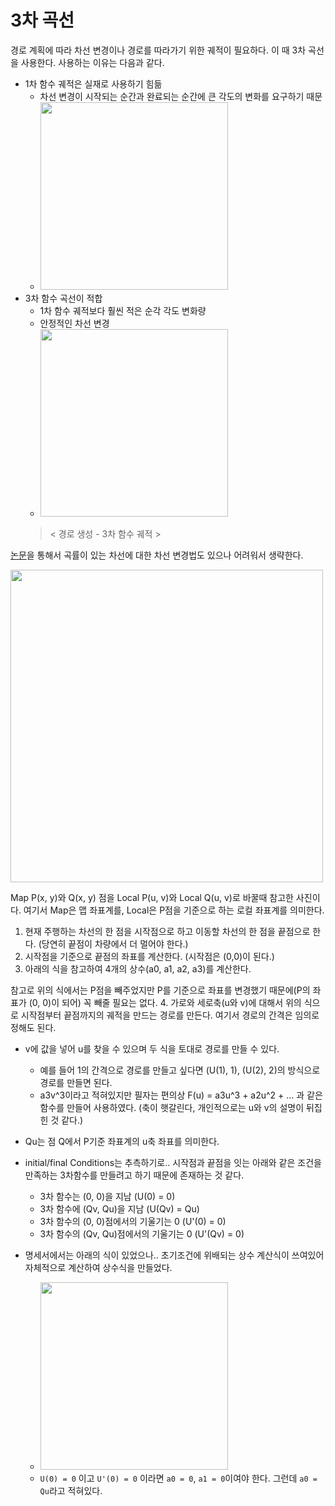 # 3차 곡선

경로 계획에 따라 차선 변경이나 경로를 따라가기 위한 궤적이 필요하다. 이 때 3차 곡선을 사용한다. 사용하는 이유는 다음과 같다.

- 1차 함수 궤적은 실재로 사용하기 힘듦
    - 차선 변경이 시작되는 순간과 완료되는 순간에 큰 각도의 변화를 요구하기 때문
    - <img src="https://user-images.githubusercontent.com/19484971/188302479-854b8216-6deb-448c-93c3-3418177588a8.png" width=300>
- 3차 함수 곡선이 적합
    - 1차 함수 궤적보다 훨씬 적은 순각 각도 변화량
    - 안정적인 차선 변경
    - <img src="https://user-images.githubusercontent.com/19484971/188302968-0469cdfd-cde3-4ab7-ac7d-1b6353ade3bd.jpg" width=300>
    > < 경로 생성 - 3차 함수 궤적 >

[논문](https://d-nb.info/1108045847/34)을 통해서 곡률이 있는 차선에 대한 차선 변경법도 있으나 어려워서 생략한다.

<img src="https://user-images.githubusercontent.com/19484971/191668046-27e231bf-05a6-48d9-b678-3aafd2ae8122.png" width=500>

Map P(x, y)와 Q(x, y) 점을 Local P(u, v)와 Local Q(u, v)로 바꿀때 참고한 사진이다. 여기서 Map은 맵 좌표계를, Local은 P점을 기준으로 하는 로컬 좌표계를 의미한다.

1. 현재 주행하는 차선의 한 점을 시작점으로 하고 이동할 차선의 한 점을 끝점으로 한다. (당연히 끝점이 차량에서 더 멀어야 한다.)
2. 시작점을 기준으로 끝점의 좌표를 계산한다. (시작점은 (0,0)이 된다.)
3. 아래의 식을 참고하여 4개의 상수(a0, a1, a2, a3)를 계산한다.   
   
참고로 위의 식에서는 P점을 빼주었지만 P를 기준으로 좌표를 변경했기 때문에(P의 좌표가 (0, 0)이 되어) 꼭 빼줄 필요는 없다.
4. 가로와 세로축(u와 v)에 대해서 위의 식으로 시작점부터 끝점까지의 궤적을 만드는 경로를 만든다. 여기서 경로의 간격은 임의로 정해도 된다.

- v에 값을 넣어 u를 찾을 수 있으며 두 식을 토대로 경로를 만들 수 있다.
    - 예를 들어 1의 간격으로 경로를 만들고 싶다면 (U(1), 1), (U(2), 2)의 방식으로 경로를 만들면 된다.
    - a3v^3이라고 적혀있지만 필자는 편의상 F(u) = a3u^3 + a2u^2 + ... 과 같은 함수를 만들어 사용하였다. (축이 햇갈린다, 개인적으로는 u와 v의 설명이 뒤집힌 것 같다.)
- Qu는 점 Q에서 P기준 좌표계의 u축 좌표를 의미한다.
- initial/final Conditions는 추측하기로.. 시작점과 끝점을 잇는 아래와 같은 조건을 만족하는 3차함수를 만들려고 하기 때문에 존재하는 것 같다.
    - 3차 함수는 (0, 0)을 지남 (U(0) = 0)
    - 3차 함수에 (Qv, Qu)을 지남 (U(Qv) = Qu)
    - 3차 함수의 (0, 0)점에서의 기울기는 0 (U'(0) = 0)
    - 3차 함수의 (Qv, Qu)점에서의 기울기는 0 (U'(Qv) = 0)

- 명세서에서는 아래의 식이 있었으나.. 초기조건에 위배되는 상수 계산식이 쓰여있어 자체적으로 계산하여 상수식을 만들었다.
    - <img src="https://user-images.githubusercontent.com/19484971/191667801-cd082de7-6991-47d6-9505-1317a9ec2260.png" width=300>
    - `U(0) = 0` 이고 `U'(0) = 0` 이라면 `a0 = 0`, `a1 = 0`이여야 한다. 그런데 `a0 = Qu`라고 적혀있다.
